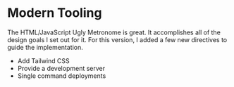 # Modern Tooling

The HTML/JavaScript Ugly Metronome is great. It accomplishes all of the design goals I set out for it. For this version, I added a few new directives to guide the implementation.

- Add Tailwind CSS
- Provide a development server
- Single command deployments
